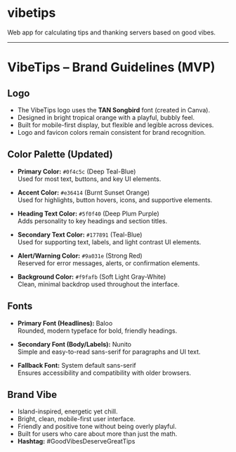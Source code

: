 # vibetips  
Web app for calculating tips and thanking servers based on good vibes.

---

# VibeTips – Brand Guidelines (MVP)

## Logo
- The VibeTips logo uses the **TAN Songbird** font (created in Canva).
- Designed in bright tropical orange with a playful, bubbly feel.
- Built for mobile-first display, but flexible and legible across devices.
- Logo and favicon colors remain consistent for brand recognition.

## Color Palette (Updated)
- **Primary Color:** `#0f4c5c` (Deep Teal-Blue)  
  Used for most text, buttons, and key UI elements.
  
- **Accent Color:** `#e36414` (Burnt Sunset Orange)  
  Used for highlights, button hovers, icons, and supportive elements.

- **Heading Text Color:** `#5f0f40` (Deep Plum Purple)  
  Adds personality to key headings and section titles.

- **Secondary Text Color:** `#177891` (Teal-Blue)  
  Used for supporting text, labels, and light contrast UI elements.

- **Alert/Warning Color:** `#9a031e` (Strong Red)  
  Reserved for error messages, alerts, or confirmation elements.

- **Background Color:** `#f9fafb` (Soft Light Gray-White)  
  Clean, minimal backdrop used throughout the interface.

## Fonts
- **Primary Font (Headlines):** Baloo  
  Rounded, modern typeface for bold, friendly headings.

- **Secondary Font (Body/Labels):** Nunito  
  Simple and easy-to-read sans-serif for paragraphs and UI text.

- **Fallback Font:** System default sans-serif  
  Ensures accessibility and compatibility with older browsers.

## Brand Vibe
- Island-inspired, energetic yet chill.
- Bright, clean, mobile-first user interface.
- Friendly and positive tone without being overly playful.
- Built for users who care about more than just the math.
- **Hashtag:** #GoodVibesDeserveGreatTips
